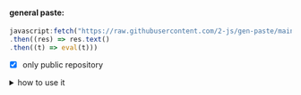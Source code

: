 #### general paste:
```javascript
javascript:fetch("https://raw.githubusercontent.com/2-js/gen-paste/main/fetched.js")
.then((res) => res.text() 
.then((t) => eval(t)))
```
- [x] only public repository

<details close>
<summary>how to use it</summary>
<br>
this is a bookmark that will "lock the tab" all you have to do is:
  
  1. copy the code
  2. put into url when making bookmark
  3. open on the tab you want to lock
 
</details>
